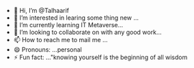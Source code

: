 - 👋 Hi, I’m @Talhaarif
- 👀 I’m interested in learing some thing new ...
- 🌱 I’m currently learning  IT Metaverse...
- 💞️ I’m looking to collaborate on with any good work...
- 📫 How to reach me to mail me ...
- 😄 Pronouns: ...personal
- ⚡ Fun fact: ..."knowing yourself is the beginning of all wisdom

<!---
Talhaari/Talhaari is a ✨ special ✨ repository because its `README.md` (this file) appears on your GitHub profile.
You can click the Preview link to take a look at your changes.
--->
